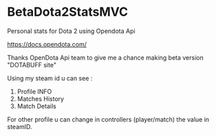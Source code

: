 # BetaDota2StatsMVC
Personal stats for Dota 2  using Opendota Api

https://docs.opendota.com/

Thanks OpenDota Api team to give me a chance making beta version "DOTABUFF site"

Using my steam id u can see :

1. Profile INFO
2. Matches History
3. Match Details

For other profile u can change in controllers (player/match) the value in steamID.
